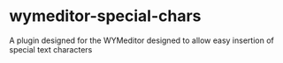 # wymeditor-special-chars
A plugin designed for the WYMeditor designed to allow easy insertion of special text characters
